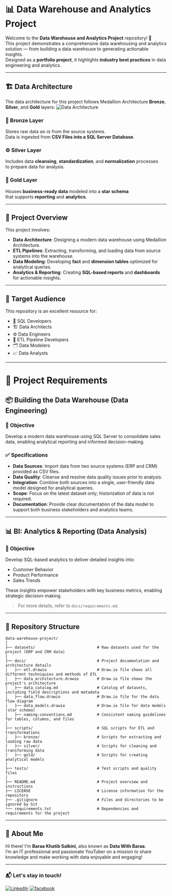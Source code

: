 # 📊 Data Warehouse and Analytics Project

Welcome to the **Data Warehouse and Analytics Project** repository! 🚀  
This project demonstrates a comprehensive data warehousing and analytics solution — from building a data warehouse to generating actionable insights.  
Designed as a **portfolio project**, it highlights **industry best practices** in data engineering and analytics.

---

## 🏗️ Data Architecture

The data architecture for this project follows Medallion Architecture **Bronze**, **Silver**, and **Gold** layers:
![Data Architecture](docs/data_architecture.png)
### 🔹 Bronze Layer
Stores raw data *as-is* from the source systems.  
Data is ingested from **CSV Files into a SQL Server Database**.

### ⚙️ Silver Layer
Includes data **cleansing**, **standardization**, and **normalization** processes  
to prepare data for analysis.

### 🥇 Gold Layer
Houses **business-ready data** modeled into a **star schema**  
that supports **reporting** and **analytics**.

---

## 📖 Project Overview

This project involves:

- **Data Architecture**: Designing a modern data warehouse using Medallion Architecture.
- **ETL Pipelines**: Extracting, transforming, and loading data from source systems into the warehouse.
- **Data Modeling**: Developing **fact** and **dimension tables** optimized for analytical queries.
- **Analytics & Reporting**: Creating **SQL-based reports** and **dashboards** for actionable insights.

---

## 🎯 Target Audience

This repository is an excellent resource for:

- 🧠 SQL Developers  
- 🏗️ Data Architects  
- ⚙️ Data Engineers  
- 🔄 ETL Pipeline Developers  
- 🗂️ Data Modelers  
- 📈 Data Analysts  

---
# 🚀 Project Requirements

## 📦 Building the Data Warehouse (Data Engineering)

### 🎯 Objective
Develop a modern data warehouse using SQL Server to consolidate sales data, enabling analytical reporting and informed decision-making.

### ✅ Specifications
- **Data Sources**: Import data from two source systems (ERP and CRM) provided as CSV files.
- **Data Quality**: Cleanse and resolve data quality issues prior to analysis.
- **Integration**: Combine both sources into a single, user-friendly data model designed for analytical queries.
- **Scope**: Focus on the latest dataset only; historization of data is not required.
- **Documentation**: Provide clear documentation of the data model to support both business stakeholders and analytics teams.

---

## 📊 BI: Analytics & Reporting (Data Analysis)

### 🎯 Objective
Develop SQL-based analytics to deliver detailed insights into:

- Customer Behavior
- Product Performance
- Sales Trends

These insights empower stakeholders with key business metrics, enabling strategic decision-making.

> For more details, refer to `docs/requirements.md`.

---

## 📂 Repository Structure
```
data-warehouse-project/
│
├── datasets/                           # Raw datasets used for the project (ERP and CRM data)
│
├── docs/                               # Project documentation and architecture details
│   ├── etl.drawio                      # Draw.io file shows all different techniquies and methods of ETL
│   ├── data_architecture.drawio        # Draw.io file shows the project's architecture
│   ├── data_catalog.md                 # Catalog of datasets, including field descriptions and metadata
│   ├── data_flow.drawio                # Draw.io file for the data flow diagram
│   ├── data_models.drawio              # Draw.io file for data models (star schema)
│   ├── naming-conventions.md           # Consistent naming guidelines for tables, columns, and files
│
├── scripts/                            # SQL scripts for ETL and transformations
│   ├── bronze/                         # Scripts for extracting and loading raw data
│   ├── silver/                         # Scripts for cleaning and transforming data
│   ├── gold/                           # Scripts for creating analytical models
│
├── tests/                              # Test scripts and quality files
│
├── README.md                           # Project overview and instructions
├── LICENSE                             # License information for the repository
├── .gitignore                          # Files and directories to be ignored by Git
└── requirements.txt                    # Dependencies and requirements for the project
```
---


## 🌟 About Me

Hi there! I'm **Baraa Khatib Salkini**, also known as **Data With Baraa**.  
I’m an IT professional and passionate YouTuber on a mission to share knowledge and make working with data enjoyable and engaging!

---

### 📬 Let's stay in touch!
[![LinkedIn](https://img.shields.io/badge/LinkedIn-0077B5?style=for-the-badge&logo=linkedin&logoColor=white)](https://www.linkedin.com/in/ahmedghoonim)
[![facebook](https://img.shields.io/badge/Website-000000?style=for-the-badge&logo=google-chrome&logoColor=white)](https://www.facebook.com/share/19JWnRjSrQ/)


